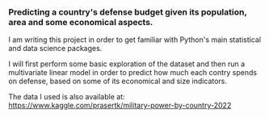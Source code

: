 ### Predicting a country's defense budget given its population, area and some economical aspects.

I am writing this project in order to get familiar with Python's main statistical and data science packages.

I will first perform some basic exploration of the dataset and then run a multivariate linear model in order to predict how much each contry spends on defense, based on some of its economical and size indicators.

The data I used is also available at:
https://www.kaggle.com/prasertk/military-power-by-country-2022
